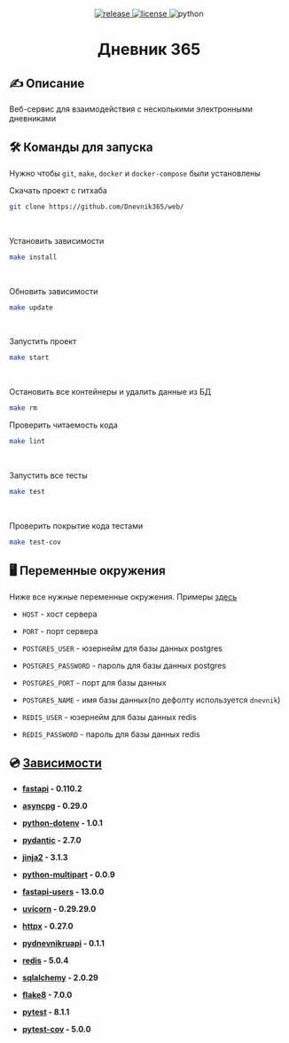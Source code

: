 <p align="center">
    <a href="https://github.com/Dnevnik365/web/releases">
        <img alt="release" src="https://img.shields.io/github/v/release/Dnevnik365/web?color=green&label=Latest Release&style=for-the-badge&sort=semver">
    </a>
    <a href="https://github.com/Dnevnik365/web/blob/dev/LICENSE">
        <img alt="license" src="https://img.shields.io/github/license/Dnevnik365/web?label=License&color=green&style=for-the-badge">
    </a>
    <img alt="python" src="https://img.shields.io/badge/3.7+-green?color=green&label=Python&style=for-the-badge">
</p>

<h1 align="center">Дневник 365</h1>


## ✍ Описание

Веб-сервис для взаимодействия с несколькими электронными дневниками


## 🛠 Команды для запуска

Нужно чтобы `git`, `make`, `docker` и `docker-compose` были установлены

Скачать проект с гитхаба
```bash
git clone https://github.com/Dnevnik365/web/
```
<br>

Установить зависимости
```bash
make install
```
<br>

Обновить зависимости
```bash
make update
```
<br>

Запустить проект
```bash
make start
```
<br>

Остановить все контейнеры и удалить данные из БД
```bash
make rm
```

Проверить читаемость кода
```bash
make lint
```
<br>

Запустить все тесты
```bash
make test
```
<br>

Проверить покрытие кода тестами
```bash
make test-cov
```


## 🖥 Переменные окружения

Ниже все нужные переменные окружения. Примеры [здесь](https://github.com/Dnevnik365/web/blob/dev/.env.example)

- `HOST` - хост сервера

- `PORT` - порт сервера

- `POSTGRES_USER` - юзернейм для базы данных postgres

- `POSTGRES_PASSWORD` - пароль для базы данных postgres

- `POSTGRES_PORT` - порт для базы данных

- `POSTGRES_NAME` - имя базы данных(по дефолту используется `dnevnik`)

- `REDIS_USER` - юзернейм для базы данных redis

- `REDIS_PASSWORD` - пароль для базы данных redis


## 💿 [Зависимости](https://github.com/Dnevnik365/web/blob/dev/pyproject.toml)

- **[fastapi](https://pypi.org/project/fastapi/) - 0.110.2**

- **[asyncpg](https://pypi.org/project/asyncpg/) - 0.29.0**

- **[python-dotenv](https://pypi.org/project/python-dotenv/) - 1.0.1**

- **[pydantic](https://pypi.org/project/pydantic/) - 2.7.0**

- **[jinja2](https://pypi.org/project/jinja2/) - 3.1.3**

- **[python-multipart](https://pypi.org/project/python-multipart/) - 0.0.9**

- **[fastapi-users](https://pypi.org/project/fastapi-users/) - 13.0.0**

- **[uvicorn](https://pypi.org/project/uvicorn/) - 0.29.29.0**

- **[httpx](https://pypi.org/project/httpx/) - 0.27.0**

- **[pydnevnikruapi](https://pypi.org/project/pydnevnikruapi/) - 0.1.1**

- **[redis](https://pypi.org/project/aioredis/) - 5.0.4**

- **[sqlalchemy](https://pypi.org/project/sqlalchemy/) - 2.0.29**

- **[flake8](https://pypi.org/project/flake8/) - 7.0.0**

- **[pytest](https://pypi.org/project/pytest/) - 8.1.1**

- **[pytest-cov](https://pypi.org/project/pytest-cov/) - 5.0.0**
